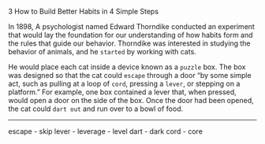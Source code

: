 3
How to Build Better Habits in 4 Simple Steps

In 1898, A psychologist named Edward Thorndike conducted an
experiment that would lay the foundation for our understanding of
how habits form and the rules that guide our behavior. Thorndike was
interested in studying the behavior of animals, and he `started` by
working with cats.

He would place each cat inside a device known as a `puzzle` box. The
box was designed so that the cat could `escape` through a door “by some
simple act, such as pulling at a loop of `cord`, pressing a `lever`, or
stepping on a platform.” For example, one box contained a lever that,
when pressed, would open a door on the side of the box. Once the door
had been opened, the cat could `dart out` and run over to a bowl of food.

---
escape - skip
lever - leverage - level
dart - dark
cord - core

